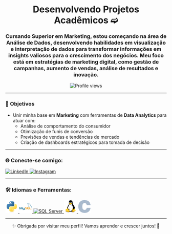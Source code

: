 <h1 align="center">Desenvolvendo Projetos Acadêmicos ➫</h1>

<h3 align="center">
Cursando Superior em Marketing, estou começando na área de Análise de Dados, desenvolvendo habilidades em visualização e interpretação de dados para transformar informações em insights valiosos para o crescimento dos negócios. Meu foco está em estratégias de marketing digital, como gestão de campanhas, aumento de vendas, análise de resultados e inovação.
</h3>

<p align="center">
  <img src="https://komarev.com/ghpvc/?username=worcgii&label=Profile%20views&color=0e75b6&style=flat" alt="Profile views" />
</p>

---

### 🎯 Objetivos
- Unir minha base em **Marketing** com ferramentas de **Data Analytics** para atuar com:
  - Análise de comportamento do consumidor
  - Otimização de funis de conversão
  - Previsões de vendas e tendências de mercado
  - Criação de dashboards estratégicos para tomada de decisão

---

### 🌐 Conecte-se comigo:
<p align="left">
  <a href="https://www.linkedin.com/in/giselealencar/" target="_blank">
    <img src="https://raw.githubusercontent.com/rahuldkjain/github-profile-readme-generator/master/src/images/icons/Social/linked-in-alt.svg" alt="LinkedIn" width="30" height="30"/>
  </a>
  <a href="https://www.instagram.com/giisele.alencar_?utm_source=ig_web_button_share_sheet&igsh=ZDNlZDc0MzIxNw==" target="_blank">
    <img src="https://raw.githubusercontent.com/rahuldkjain/github-profile-readme-generator/master/src/images/icons/Social/instagram.svg" alt="Instagram" width="30" height="30"/>
  </a>
</p>

---

### 🛠️ Idiomas e Ferramentas:
<p align="left">
  <a href="https://www.python.org" target="_blank" rel="noreferrer">
    <img src="https://raw.githubusercontent.com/devicons/devicon/master/icons/python/python-original.svg" alt="Python" width="40" height="40"/>
  </a>
  <a href="https://www.mysql.com/" target="_blank" rel="noreferrer">
    <img src="https://raw.githubusercontent.com/devicons/devicon/master/icons/mysql/mysql-original-wordmark.svg" alt="MySQL" width="40" height="40"/>
  </a>
  <a href="https://www.microsoft.com/en-us/sql-server" target="_blank" rel="noreferrer">
    <img src="https://www.svgrepo.com/show/303229/microsoft-sql-server-logo.svg" alt="SQL Server" width="40" height="40"/>
  </a>
  <a href="https://www.linux.org/" target="_blank" rel="noreferrer">
    <img src="https://raw.githubusercontent.com/devicons/devicon/master/icons/linux/linux-original.svg" alt="Linux" width="40" height="40"/>
  </a>
  <a href="https://www.cprogramming.com/" target="_blank" rel="noreferrer">
    <img src="https://raw.githubusercontent.com/devicons/devicon/master/icons/c/c-original.svg" alt="C" width="40" height="40"/>
  </a>
</p>

---

<p align="center">
✨ Obrigada por visitar meu perfil! Vamos aprender e crescer juntos! 🚀
</p>
